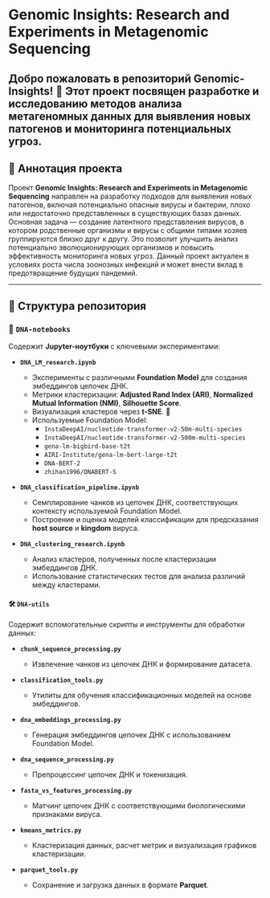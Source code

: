 # Genomic Insights: Research and Experiments in Metagenomic Sequencing

Добро пожаловать в репозиторий **Genomic-Insights**! 🧬 Этот проект посвящен разработке и исследованию методов анализа метагеномных данных для выявления новых патогенов и мониторинга потенциальных угроз.
---

## 📜 Аннотация проекта

Проект **Genomic Insights: Research and Experiments in Metagenomic Sequencing** направлен на разработку подходов для выявления новых патогенов, включая потенциально опасные вирусы и бактерии,
плохо или недостаточно представленных в существующих базах данных. Основная задача — создание латентного представления вирусов, в котором родственные организмы и вирусы с общими типами хозяев
группируются близко друг к другу. Это позволит улучшить анализ потенциально эволюционирующих организмов и повысить эффективность мониторинга новых угроз. Данный проект актуален в условиях роста
числа зоонозных инфекций и может внести вклад в предотвращение будущих пандемий.

---

## 📂 Структура репозитория

### 📓 `DNA-notebooks`
Содержит **Jupyter-ноутбуки** с ключевыми экспериментами:

- **`DNA_LM_research.ipynb`**
  - Эксперименты с различными **Foundation Model** для создания эмбеддингов цепочек ДНК.
  - Метрики кластеризации: **Adjusted Rand Index (ARI)**, **Normalized Mutual Information (NMI)**, **Silhouette Score**.
  - Визуализация кластеров через **t-SNE**. 🌌
  - Используемые Foundation Model:
    - `InstaDeepAI/nucleotide-transformer-v2-50m-multi-species`
    - `InstaDeepAI/nucleotide-transformer-v2-500m-multi-species`
    - `gena-lm-bigbird-base-t2t`
    - `AIRI-Institute/gena-lm-bert-large-t2t`
    - `DNA-BERT-2`
    - `zhihan1996/DNABERT-S`

- **`DNA_classification_pipeline.ipynb`**
  - Семплирование чанков из цепочек ДНК, соответствующих контексту используемой Foundation Model.
  - Построение и оценка моделей классификации для предсказания **host source** и **kingdom** вируса. 

- **`DNA_clustering_research.ipynb`**
  - Анализ кластеров, полученных после кластеризации эмбеддингов ДНК.
  - Использование статистических тестов для анализа различий между кластерами.

#### 🛠️ `DNA-utils`
Содержит вспомогательные скрипты и инструменты для обработки данных:

- **`chunk_sequence_processing.py`**
  - Извлечение чанков из цепочек ДНК и формирование датасета. 

- **`classification_tools.py`**
  - Утилиты для обучения классификационных моделей на основе эмбеддингов.

- **`dna_embeddings_processing.py`**
  - Генерация эмбеддингов цепочек ДНК с использованием Foundation Model.

- **`dna_sequence_processing.py`**
  - Препроцессинг цепочек ДНК и токенизация.

- **`fasta_vs_features_processing.py`**
  - Матчинг цепочек ДНК с соответствующими биологическими признаками вируса.

- **`kmeans_metrics.py`**
  - Кластеризация данных, расчет метрик и визуализация графиков кластеризации.

- **`parquet_tools.py`**
  - Сохранение и загрузка данных в формате **Parquet**.
